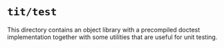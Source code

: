 # `tit/test`

This directory contains an object library with a precompiled doctest
implementation together with some utilities that are useful for unit testing.
